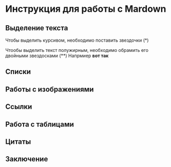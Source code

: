 # Инструкция для работы с Mardown


## Выделение текста
Чтобы выделить курсивом, необходимо поставить звездочки (*)

Чтообы выделить текст полужирным, необходимо обрамить его двойными звездосками (**)
Напрмиер **вот так**

## Списки


## Работы с изображениями

## Ссылки
## Работа с таблицами
## Цитаты
## Заключение

